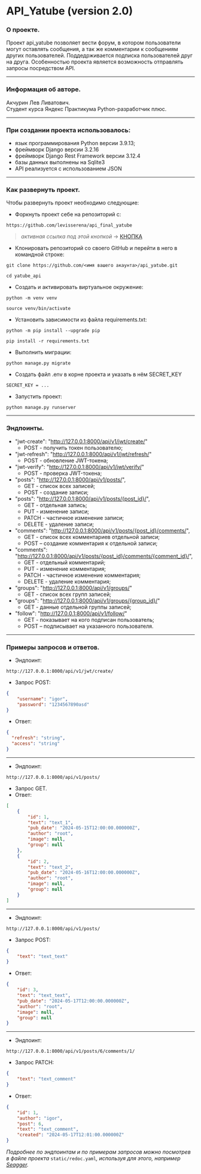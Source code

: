 # API_Yatube (version 2.0)

### О проекте.
Проект api_yatube позволяет вести форум, в котором пользователи могут оставлять сообщения, а так же комментарии к сообщениям других пользователей. Поддедрживается подписка пользователей друг на друга.
Особенностью проекта является возможность отправлять запросы посредством API.
___
### Информация об авторе.
Акчурин Лев Ливатович.<br>Студент курса Яндекс Практикума Python-разработчик плюс.
___
### При создании проекта использовалось:
- язык программирования Python версии 3.9.13;
- фреймворк Django версии 3.2.16
- фреймворк Django Rest Framework версии 3.12.4
- базы данных выполнены на Sqlite3
- API реализуется с использованием JSON
___
### Как развернуть проект.
Чтобы развернуть проект необходимо следующие:
- Форкнуть проект себе на репозиторий с:
```
https://github.com/levisserena/api_final_yatube
```

>*активная ссылка под этой кнопкой* -> [КНОПКА](https://github.com/levisserena/api_final_yatube)
- Клонировать репозиторий со своего GitHub и перейти в него в командной строке:

```
git clone https://github.com/<имя вашего акаунта>/api_yatube.git
```

```
cd yatube_api
```

- Создать и активировать виртуальное окружение:

```
python -m venv venv
```

```
source venv/bin/activate
```

- Установить зависимости из файла requirements.txt:

```
python -m pip install --upgrade pip
```

```
pip install -r requirements.txt
```

- Выполнить миграции:

```
python manage.py migrate
```
- Создать файл .env в корне проекта и указать в нём SECRET_KEY

```
SECRET_KEY = ...
```

- Запустить проект:

```
python manage.py runserver
```
___
### Эндпоинты.
- "jwt-create": "http://127.0.0.1:8000/api/v1/jwt/create/"
    - POST - получить токен пользователю;
- "jwt-refresh": "http://127.0.0.1:8000/api/v1/jwt/refresh/"
    - POST - обновление JWT-токена;
- "jwt-verify": "http://127.0.0.1:8000/api/v1/jwt/verify/"
    - POST - проверка JWT-токена;
- "posts": "http://127.0.0.1:8000/api/v1/posts/",
    - GET - список всех записей;
    - POST - создание записи;
- "posts": "http://127.0.0.1:8000/api/v1/posts/{post_id}/",
    - GET - отдельная запись;
    - PUT - изменение записи;
    - PATCH - частичное изменение записи;
    - DELETE - удаление записи;
- "comments": "http://127.0.0.1:8000/api/v1/posts/{post_id}/comments/",
    - GET - список всех комментариев отдельной записи;
    - POST – создание комментария к отдельной записи;
- "comments": "http://127.0.0.1:8000/api/v1/posts/{post_id}/comments/{comment_id}/",
    - GET - отдельный комментарий;
    - PUT - изменение комментария;
    - PATCH - частичное изменение комментария;
    - DELETE - удаление комментария;
- "groups": "http://127.0.0.1:8000/api/v1/groups/"
    - GET - список всех групп записей;
- "groups": "http://127.0.0.1:8000/api/v1/groups/{group_id}/"
    - GET - данные отдельной группы записей;
- "follow": "http://127.0.0.1:8000/api/v1/follow/"
    - GET - показывает на кого подписан пользователь;
    - POST – подписывает на указанного пользователя.
___
### Примеры запросов и ответов.
- Эндпоинт:
```
http://127.0.0.1:8000/api/v1/jwt/create/
```
- Запрос POST:
```JSON
{
    "username": "igor",
    "password": "1234567890asd"
}
```
- Ответ:
```JSON
{
  "refresh": "string",
  "access": "string"
}
```
---
- Эндпоинт:
```
http://127.0.0.1:8000/api/v1/posts/
```
- Запрос GET.
- Ответ:
```JSON
[
    {
        "id": 1,
        "text": "text_1",
        "pub_date": "2024-05-15T12:00:00.000000Z",
        "author": "root",
        "image": null,
        "group": null
    },
    {
        "id": 2,
        "text": "text_2",
        "pub_date": "2024-05-16T12:00:00.000000Z",
        "author": "root",
        "image": null,
        "group": null
    }
]
```
---
- Эндпоинт:
```
http://127.0.0.1:8000/api/v1/posts/
```
- Запрос POST:
```JSON
{
    "text": "text_text"
}
```
- Ответ:
```JSON
{
    "id": 3,
    "text": "text_text",
    "pub_date": "2024-05-17T12:00:00.000000Z",
    "author": "root",
    "image": null,
    "group": null
}
```
---
- Эндпоинт:
```
http://127.0.0.1:8000/api/v1/posts/6/comments/1/
```
- Запрос PATCH:
```JSON
{
    "text": "text_comment"
}
```
- Ответ:
```JSON
{
    "id": 1,
    "author": "igor",
    "post": 6,
    "text": "text_comment",
    "created": "2024-05-17T12:01:00.000000Z"
}
```
_Подробнее по эндпоинтам и по примерам запросов можно посмотрев в файле проекта_ `static/redoc.yaml`_, используя для этого, например [Seagger](https://editor.swagger.io/)._